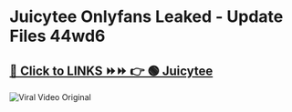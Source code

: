 
 # Juicytee Onlyfans Leaked - Update Files 44wd6

## <h2><a href="https://clipsfans.com/Juicytee&ref=git">🔗 Click to LINKS ⏩⏩ 👉 🟢 Juicytee </a></h2>

<a href="https://clipsfans.com/Juicytee&ref=git" rel="nofollow" data-target="animated-image.originalLink"><img src="https://i.ibb.co.com/xMMVF88/686577567.gif" alt="Viral Video Original" style="max-width: 100%; display: inline-block;" data-target="animated-image.originalImage"></a>

